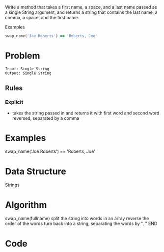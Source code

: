Write a method that takes a first name, a space, and a last name passed as a single String argument, and returns a string that contains the last name, a comma, a space, and the first name.

Examples

```ruby
swap_name('Joe Roberts') == 'Roberts, Joe'
```

  # Problem
    Input: Single String
    Output: Single String

  ## Rules
  ### Explicit
  - takes the string passed in and returns it with first word and second word reversed, separated by a comma


  # Examples
  swap_name('Joe Roberts') == 'Roberts, Joe'

  # Data Structure
  Strings

  # Algorithm
  swap_name(fullname)
  split the string into words in an array
  reverse the order of the words
  turn back into a string, separating the words by ", "
  END

  # Code